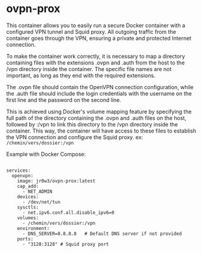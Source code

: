 # ovpn-prox

This container allows you to easily run a secure Docker container with a configured VPN tunnel and Squid proxy. All outgoing traffic from the container goes through the VPN, ensuring a private and protected Internet connection.

To make the container work correctly, it is necessary to map a directory containing files with the extensions .ovpn and .auth from the host to the /vpn directory inside the container. The specific file names are not important, as long as they end with the required extensions.

The .ovpn file should contain the OpenVPN connection configuration, while the .auth file should include the login credentials with the username on the first line and the password on the second line.

This is achieved using Docker's volume mapping feature by specifying the full path of the directory containing the .ovpn and .auth files on the host, followed by :/vpn to link this directory to the /vpn directory inside the container. This way, the container will have access to these files to establish the VPN connection and configure the Squid proxy.
ex: `/chemin/vers/dossier:/vpn`

Example with Docker Compose:
```version: '3.8'

services:
  openvpn:
    image: jr0w3/ovpn-prox:latest
    cap_add:
      - NET_ADMIN
    devices:
      - /dev/net/tun
    sysctls:
      - net.ipv6.conf.all.disable_ipv6=0
    volumes:
      - /chemin/vers/dossier:/vpn
    environment:
      - DNS_SERVER=8.8.8.8   # Default DNS server if not provided
    ports:
      - "3128:3128" # Squid proxy port
```
